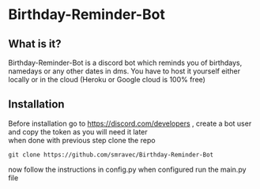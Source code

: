 # Birthday-Reminder-Bot
## What is it?
Birthday-Reminder-Bot is a discord bot which reminds you of birthdays, namedays or any other dates in dms. You have to host it
yourself either locally or in the cloud (Heroku or Google cloud is 100% free)
## Installation
Before installation go to https://discord.com/developers , create a bot user and copy the token as you will need it later </br>
when done with previous step clone the repo
```
git clone https://github.com/smravec/Birthday-Reminder-Bot
```
now follow the instructions in config.py
when configured run the main.py file
